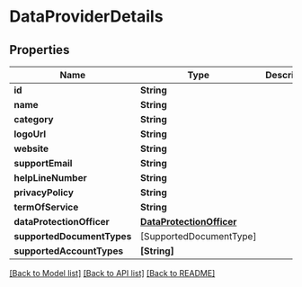 # DataProviderDetails

## Properties
Name | Type | Description | Notes
------------ | ------------- | ------------- | -------------
**id** | **String** |  | 
**name** | **String** |  | 
**category** | **String** |  | 
**logoUrl** | **String** |  | [optional] 
**website** | **String** |  | [optional] 
**supportEmail** | **String** |  | [optional] 
**helpLineNumber** | **String** |  | [optional] 
**privacyPolicy** | **String** |  | [optional] 
**termOfService** | **String** |  | [optional] 
**dataProtectionOfficer** | [**DataProtectionOfficer**](DataProtectionOfficer.md) |  | 
**supportedDocumentTypes** | [SupportedDocumentType] |  | 
**supportedAccountTypes** | **[String]** |  | 

[[Back to Model list]](../README.md#documentation-for-models) [[Back to API list]](../README.md#documentation-for-api-endpoints) [[Back to README]](../README.md)



